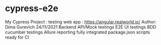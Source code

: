 # cypress-e2e
My Cypress Project : testing web app : https://angular.realworld.io/
Author: Dima Gurevich 24/11/2021
Backend API/Mock testings
E2E UI testings
BDD cucumber testings
Allure reporting fully integrated
package.json scripts ready for CI
